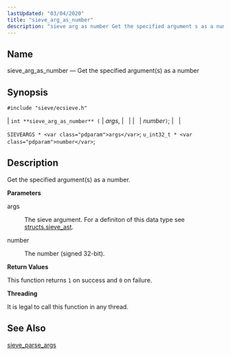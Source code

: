 ```yaml
---
lastUpdated: "03/04/2020"
title: "sieve_arg_as_number"
description: "sieve arg as number Get the specified argument s as a number int sieve arg as number args number SIEVEARGS args u int 32 t number Get the specified argument s as a number args The sieve argument For a definiton of this data type see structs sieve ast number..."
---
```


<a name="apis.sieve_arg_as_number"></a> 
## Name

sieve_arg_as_number — Get the specified argument(s) as a number

## Synopsis

`#include "sieve/ecsieve.h"`

| `int **sieve_arg_as_number** (` | <var class="pdparam">args</var>, |   |
|   | <var class="pdparam">number</var>`)`; |   |

`SIEVEARGS * <var class="pdparam">args</var>`;
`u_int32_t * <var class="pdparam">number</var>`;<a name="idp59662432"></a> 
## Description

Get the specified argument(s) as a number.

**<a name="idp59663648"></a> Parameters**

<dl class="variablelist">

<dt>args</dt>

<dd>

The sieve argument. For a definiton of this data type see [structs.sieve_ast](/momentum/3/3-api/structs-sieve-ast).

</dd>

<dt>number</dt>

<dd>

The number (signed 32-bit).

</dd>

</dl>

**<a name="idp59668976"></a> Return Values**

This function returns `1` on success and `0` on failure.

**<a name="idp59670784"></a> Threading**

It is legal to call this function in any thread.

<a name="idp59671888"></a> 
## See Also

[sieve_parse_args](/momentum/3/3-api/apis-sieve-parse-args)